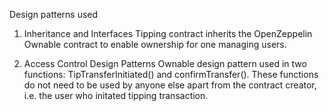 Design patterns used


1. Inheritance and Interfaces
Tipping contract inherits the OpenZeppelin Ownable contract to enable ownership for one managing users.

2. Access Control Design Patterns
Ownable design pattern used in two functions: TipTransferInitiated() and confirmTransfer(). These functions do not need to be used by anyone else apart from the contract creator, i.e. the user who initated tipping transaction.